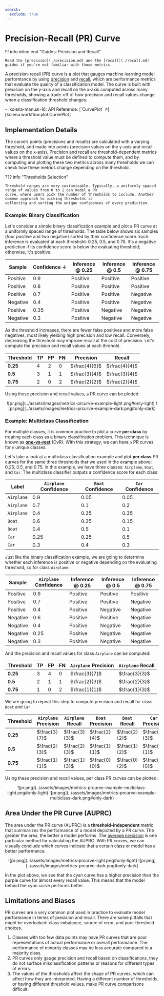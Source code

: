 ```yaml
---
search:
  exclude: true
---
```


# Precision-Recall (PR) Curve

!!! info inline end "Guides: Precision and Recall"

    Read the [precision](./precision.md) and the [recall](./recall.md) guides if you're not familiar with those metrics.

A precision-recall (PR) curve is a plot that gauges machine learning model performance by using
[precision](./precision.md) and [recall](./recall.md), which are performance metrics that evaluate the quality of a
classification model. The curve is built with precision on the y-axis and recall on the x-axis computed across many
thresholds, showing a trade-off of how precision and recall values change when a classification threshold changes.

<div class="grid cards" markdown>
- :kolena-manual-16: API Reference: [`CurvePlot` ↗][kolena.workflow.plot.CurvePlot]
</div>

## Implementation Details

The curve’s points (precisions and recalls) are calculated with a varying threshold, and made into points (precision
values on the y-axis and recall values on the x-axis). Precision and recall are threshold-dependent metrics where a
threshold value must be defined to compute them, and by computing and plotting these two metrics across many thresholds
we can check how these metrics change depending on the threshold.

??? info "Thresholds Selection"

    Threshold ranges are very customizable. Typically, a uniformly spaced range of values from 0 to 1 can model a PR
    curve, where users pick the number of thresholds to include. Another common approach to picking thresholds is
    collecting and sorting the unique confidences of every prediction.

### Example: Binary Classification

Let's consider a simple binary classification example and plot a PR curve at a uniformly spaced range of thresholds.
The table below shows six samples (four positive and two negative) sorted by their confidence score. Each inference
is evaluated at each threshold: 0.25, 0.5, and 0.75. It's a negative prediction if its confidence score is below the
evaluating threshold; otherwise, it's positive.

<center>

| Sample | <nobr>Confidence ↓</nobr> | Inference @ 0.25 | Inference @ 0.5 | Inference @ 0.75 |
| --- | --- | --- | --- | --- |
| Positive | 0.9 | <span class="mg-cell-color-positive">Positive</span> | <span class="mg-cell-color-positive">Positive</span> | <span class="mg-cell-color-positive">Positive</span> |
| Positive | 0.8 | <span class="mg-cell-color-positive">Positive</span> | <span class="mg-cell-color-positive">Positive</span> | <span class="mg-cell-color-positive">Positive</span> |
| Positive | 0.7 | <span class="mg-cell-color-positive">Positive</span> | <span class="mg-cell-color-positive">Positive</span> | <span class="mg-cell-color-negative">Negative</span> |
| Negative | 0.4 | <span class="mg-cell-color-positive">Positive</span> | <span class="mg-cell-color-positive">Positive</span> | <span class="mg-cell-color-negative">Negative</span> |
| Positive | 0.35 | <span class="mg-cell-color-positive">Positive</span> | <span class="mg-cell-color-negative">Negative</span> | <span class="mg-cell-color-negative">Negative</span> |
| Negative | 0.3 | <span class="mg-cell-color-positive">Positive</span> | <span class="mg-cell-color-negative">Negative</span> | <span class="mg-cell-color-negative">Negative</span> |

</center>

As the threshold increases, there are fewer false positives and more false negatives, most likely yielding high
precision and low recall. Conversely, decreasing the threshold may improve recall at the cost of precision. Let's
compute the precision and recall values at each threhold.

<center>

| Threshold | TP | FP | FN | Precision | Recall |
| --- | --- | --- | --- | --- | --- |
| **0.25** | 4 | 2 | 0 | $\frac{4}{6}$ | $\frac{4}{4}$ |
| **0.5** | 3 | 1 | 1 | $\frac{3}{4}$ | $\frac{3}{4}$ |
| **0.75** | 2 | 0 | 2 | $\frac{2}{2}$ | $\frac{2}{4}$ |

</center>

Using these precision and recall values, a PR curve can be plotted:

<center>
![pr.png](../assets/images/metrics-prcurve-example-light.png#only-light)
![pr.png](../assets/images/metrics-prcurve-example-dark.png#only-dark)
</center>

### Example: Multiclass Classification

For multiple classes, it is common practice to plot a curve **per class** by treating each class as a binary
classification problem. This technique is known as [**one-vs-rest**](./tp-fp-fn-tn.md#multiclass) (OvR). With this
strategy, we can have `n` PR curves for `n` unique classes.

Let's take a look at a multiclass classification example and plot **per class** PR curves for
the same three thresholds that we used in the example above: 0.25, 0.5, and 0.75. In this example, we have three classes:
`Airplane`, `Boat`, and `Car`. The multiclass classifier outputs a confidence score for each class:

<center>

| Label | `Airplane` Confidence | `Boat` Confidence | `Car` Confidence |
| --- | --- | --- | --- |
| `Airplane` | 0.9 | 0.05 | 0.05 |
| `Airplane` | 0.7 | 0.1 | 0.2 |
| `Airplane` | 0.4 | 0.25 | 0.35 |
| `Boat` | 0.6 | 0.25 | 0.15 |
| `Boat` | 0.4 | 0.5 | 0.1 |
| `Car` | 0.25 | 0.25 | 0.5 |
| `Car` | 0.3 | 0.4 | 0.3 |

</center>

Just like the binary classification example, we are going to determine whether each inference is positive or negative
depending on the evaluating threshold, so for class `Airplane`:

<center>

| Sample | `Airplane` Confidence | Inference @ 0.25 | Inference @ 0.5 | Inference @ 0.75 |
| --- | --- | --- | --- | --- |
| Positive | 0.9 | <span class="mg-cell-color-positive">Positive</span> | <span class="mg-cell-color-positive">Positive</span> | <span class="mg-cell-color-positive">Positive</span> |
| Positive | 0.7 | <span class="mg-cell-color-positive">Positive</span> | <span class="mg-cell-color-positive">Positive</span> | <span class="mg-cell-color-negative">Negative</span> |
| Positive | 0.4 | <span class="mg-cell-color-positive">Positive</span> | <span class="mg-cell-color-negative">Negative</span> | <span class="mg-cell-color-negative">Negative</span> |
| Negative | 0.6 | <span class="mg-cell-color-positive">Positive</span> | <span class="mg-cell-color-positive">Positive</span> | <span class="mg-cell-color-negative">Negative</span> |
| Negative | 0.4 | <span class="mg-cell-color-positive">Positive</span> | <span class="mg-cell-color-negative">Negative</span> | <span class="mg-cell-color-negative">Negative</span> |
| Negative | 0.25 | <span class="mg-cell-color-positive">Positive</span> | <span class="mg-cell-color-negative">Negative</span> | <span class="mg-cell-color-negative">Negative</span> |
| Negative | 0.3 | <span class="mg-cell-color-positive">Positive</span> | <span class="mg-cell-color-negative">Negative</span> | <span class="mg-cell-color-negative">Negative</span> |

</center>

And the precision and recall values for class `Airplane` can be computed:
<center>

| Threshold | TP | FP | FN | `Airplane` Precision | `Airplane` Recall |
| --- | --- | --- | --- | --- | --- |
| **0.25** | 3 | 4 | 0 | $\frac{3}{7}$ | $\frac{3}{3}$ |
| **0.5** | 2 | 1 | 1 | $\frac{2}{3}$ | $\frac{2}{3}$ |
| **0.75** | 1 | 0 | 2 | $\frac{1}{1}$ | $\frac{1}{3}$ |

</center>

We are going to repeat this step to compute precision and recall for class `Boat` and `Car`.

<center>

| Threshold | `Airplane` Precision | `Airplane` Recall | `Boat` Precision | `Boat` Recall | `Car` Precision | `Car` <br> Recall |
| --- | --- | --- | --- | --- | --- | --- |
| **0.25** | $\frac{3}{7}$ | $\frac{3}{3}$ | $\frac{2}{4}$ | $\frac{2}{2}$ | $\frac{2}{3}$ | $\frac{2}{2}$ |
| **0.5** | $\frac{2}{3}$ | $\frac{2}{3}$ | $\frac{1}{1}$ | $\frac{1}{2}$ | $\frac{1}{1}$ | $\frac{1}{2}$ |
| **0.75** | $\frac{1}{1}$ | $\frac{1}{3}$ | $\frac{0}{0}$ | $\frac{0}{2}$ | $\frac{0}{0}$ | $\frac{0}{2}$ |

</center>

Using these precision and recall values, per class PR curves can be plotted:

<center>
![pr.png](../assets/images/metrics-prcurve-example-multiclass-light.png#only-light)
![pr.png](../assets/images/metrics-prcurve-example-multiclass-dark.png#only-dark)
</center>


## Area Under the PR Curve (AUPRC)

The area under the PR curve (AUPRC) is a **threshold-independent** metric that summarizes the performance of a model
depicted by a PR curve. The greater the area, the better a model performs. The
[average precision](./average-precision.md) is one particular method for calculating the AUPRC. With PR curves, we
can visually conclude which curves indicate that a certain class or model has a
better performance.

<center>
![pr.png](../assets/images/metrics-prcurve-light.png#only-light)
![pr.png](../assets/images/metrics-prcurve-dark.png#only-dark)
</center>

In the plot above, we see that the cyan curve has a higher precision than the purple curve for almost every recall
value. This means that the model behind the cyan curve performs better.

## Limitations and Biases

PR curves are a very common plot used in practice to evaluate model performance in terms of precision and recall. There
are some pitfalls that might be overlooked: class imbalance, source of error, and poor threshold choices.

1. Classes with too few data points may have PR curves that are poor representations of actual performance or overall
performance. The performance of minority classes may be less accurate compared to a majority class.
2. PR curves only gauge precision and recall based on classifications, they do not surface misclassification patterns
or reasons for different types of errors.
3. The values of the thresholds affect the shape of PR curves, which can affect how they are interpreted. Having a
different number of thresholds, or having different threshold values, make PR curve comparisons difficult.
